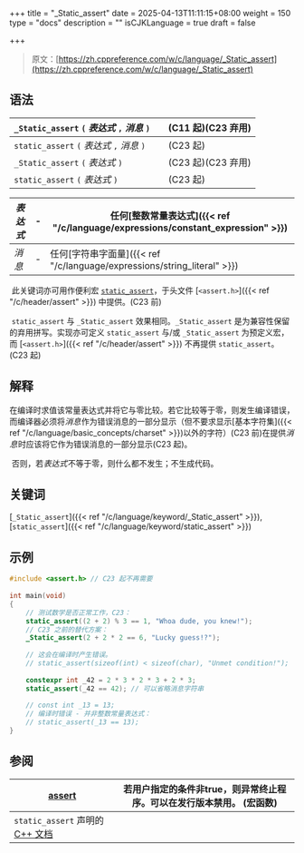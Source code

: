 +++
title = "_Static_assert"
date = 2025-04-13T11:11:15+08:00
weight = 150
type = "docs"
description = ""
isCJKLanguage = true
draft = false

+++

> 原文：[https://zh.cppreference.com/w/c/language/_Static_assert](https://zh.cppreference.com/w/c/language/_Static_assert)

## 语法

| `_Static_assert` `(` *表达式* `,` *消息* `)` |      | (C11 起)(C23 弃用) |
| -------------------------------------------- | ---- | ------------------ |
| `static_assert` `(` *表达式* `,` *消息* `)`  |      | (C23 起)           |
| `_Static_assert` `(` *表达式* `)`            |      | (C23 起)(C23 弃用) |
| `static_assert` `(` *表达式* `)`             |      | (C23 起)           |

| *表达式* | -    | 任何[整数常量表达式]({{< ref "/c/language/expressions/constant_expression" >}}) |
| -------- | ---- | ------------------------------------------------------------ |
| *消息*   | -    | 任何[字符串字面量]({{< ref "/c/language/expressions/string_literal" >}}) |

​	此关键词亦可用作便利宏 [`static_assert`](https://zh.cppreference.com/w/c/error/static_assert)，于头文件 [`<assert.h>`]({{< ref "/c/header/assert" >}}) 中提供。(C23 前)

​	`static_assert` 与 `_Static_assert` 效果相同。`_Static_assert` 是为兼容性保留的弃用拼写。实现亦可定义 `static_assert` 与/或 `_Static_assert` 为预定义宏，而 [`<assert.h>`]({{< ref "/c/header/assert" >}}) 不再提供 `static_assert`。(C23 起)

## 解释

​	在编译时求值该常量表达式并将它与零比较。若它比较等于零，则发生编译错误，而编译器必须将*消息* ﻿作为错误消息的一部分显示（但不要求显示[基本字符集]({{< ref "/c/language/basic_concepts/charset" >}})以外的字符）(C23 前)在提供*消息* ﻿时应该将它作为错误消息的一部分显示(C23 起)。

​	否则，若*表达式* ﻿不等于零，则什么都不发生；不生成代码。

## 关键词

[`_Static_assert`]({{< ref "/c/language/keyword/_Static_assert" >}}), [`static_assert`]({{< ref "/c/language/keyword/static_assert" >}})

## 示例

```c
#include <assert.h> // C23 起不再需要
 
int main(void)
{
    // 测试数学是否正常工作，C23：
    static_assert((2 + 2) % 3 == 1, "Whoa dude, you knew!");
    // C23 之前的替代方案：
    _Static_assert(2 + 2 * 2 == 6, "Lucky guess!?");
 
    // 这会在编译时产生错误。
    // static_assert(sizeof(int) < sizeof(char), "Unmet condition!");
 
    constexpr int _42 = 2 * 3 * 2 * 3 + 2 * 3;
    static_assert(_42 == 42); // 可以省略消息字符串
 
    // const int _13 = 13;
    // 编译时错误 - 并非整数常量表达式：
    // static_assert(_13 == 13);
}
```

## 参阅

| [assert](https://zh.cppreference.com/w/c/error/assert)       | 若用户指定的条件非true，则异常终止程序。可以在发行版本禁用。 (宏函数) |
| ------------------------------------------------------------ | ------------------------------------------------------------ |
| `static_assert` 声明的 [C++ 文档](https://zh.cppreference.com/w/cpp/language/static_assert) |                                                              |
